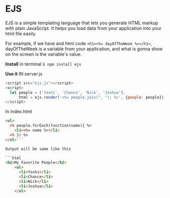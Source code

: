# EJS

EJS is a simple templating language that lets you generate HTML markup with plain JavaScript. It helps you load data from your application into your html file easily.

For example, if we have and html code ```<h1><%= dayOfTheWeek %></h1>```, dayOfTheWeek is a variable from your application, and what is gonna show on the screen is the variable's value.

**Install**
in terminal 
```$ npm install ejs```

**Use it**
IN server.js

```javascript
<script src="ejs.js"></script>
<script>
  let people = ['Yoshi', 'Chance', 'Nick', 'Joshua'],
      html = ejs.render('<%= people.join(", "); %>', {people: people});
</script>
```

In index.html

```html
<ul>
  <% people.forEach(function(name){ %>
    <li><%= name %></li>
  <% }) %>
</ul>```

Output will be same like this

```html
<h2>My Favorite People</h2>
    <ul>
      <li>Yoshi</li>
      <li>Chance</li>
      <li>Nick</li>
      <li>Joshua</li>
    </ul>
```


